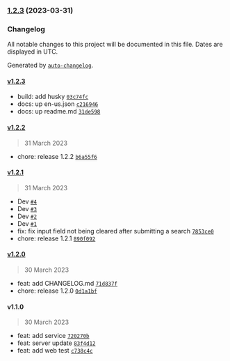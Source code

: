 

### [1.2.3](https://github.com/zhpd/chatgpt-plus/compare/v1.2.2...v1.2.3) (2023-03-31)

### Changelog

All notable changes to this project will be documented in this file. Dates are displayed in UTC.

Generated by [`auto-changelog`](https://github.com/CookPete/auto-changelog).

#### [v1.2.3](https://github.com/zhpd/chatgpt-plus/compare/v1.2.2...v1.2.3)

- build: add husky [`03c74fc`](https://github.com/zhpd/chatgpt-plus/commit/03c74fcad499293475b1fca3f6f6c4271744c4e9)
- docs: up en-us.json [`c216946`](https://github.com/zhpd/chatgpt-plus/commit/c216946ab8a77133c5e2c8b6780d29cd675813f4)
- docs: up readme.md [`31de598`](https://github.com/zhpd/chatgpt-plus/commit/31de598ed7bc38f9f9a3f7bfd2a6189589d14fb0)

#### [v1.2.2](https://github.com/zhpd/chatgpt-plus/compare/v1.2.1...v1.2.2)

> 31 March 2023

- chore: release 1.2.2 [`b6a55f6`](https://github.com/zhpd/chatgpt-plus/commit/b6a55f67768d8c73d06d1324cb608c42816a1e6c)

#### [v1.2.1](https://github.com/zhpd/chatgpt-plus/compare/v1.2.0...v1.2.1)

> 31 March 2023

- Dev [`#4`](https://github.com/zhpd/chatgpt-plus/pull/4)
- Dev [`#3`](https://github.com/zhpd/chatgpt-plus/pull/3)
- Dev [`#2`](https://github.com/zhpd/chatgpt-plus/pull/2)
- Dev [`#1`](https://github.com/zhpd/chatgpt-plus/pull/1)
- fix: fix input field not being cleared after submitting a search [`7853ce0`](https://github.com/zhpd/chatgpt-plus/commit/7853ce07abe1fa1efbef1916d0af812745400ffc)
- chore: release 1.2.1 [`890f092`](https://github.com/zhpd/chatgpt-plus/commit/890f0926240498bf668db1a20fc700a5877597db)

#### [v1.2.0](https://github.com/zhpd/chatgpt-plus/compare/v1.1.0...v1.2.0)

> 30 March 2023

- feat: add CHANGELOG.md [`71d837f`](https://github.com/zhpd/chatgpt-plus/commit/71d837fa3f701cd13d617a8e66812230dd181545)
- chore: release 1.2.0 [`0d1a1bf`](https://github.com/zhpd/chatgpt-plus/commit/0d1a1bf03935694d380e6e96c922c6667c7933c6)

#### v1.1.0

> 30 March 2023

- feat: add service [`720270b`](https://github.com/zhpd/chatgpt-plus/commit/720270b848cf63bc28b8231eafef47a124792aba)
- feat: server update [`83f4d12`](https://github.com/zhpd/chatgpt-plus/commit/83f4d1243688e1e9ebf93c9271ed00dd0508a861)
- feat: add web test [`c738c4c`](https://github.com/zhpd/chatgpt-plus/commit/c738c4ce7f2b4e5381f13a1d1fb520162def07d3)